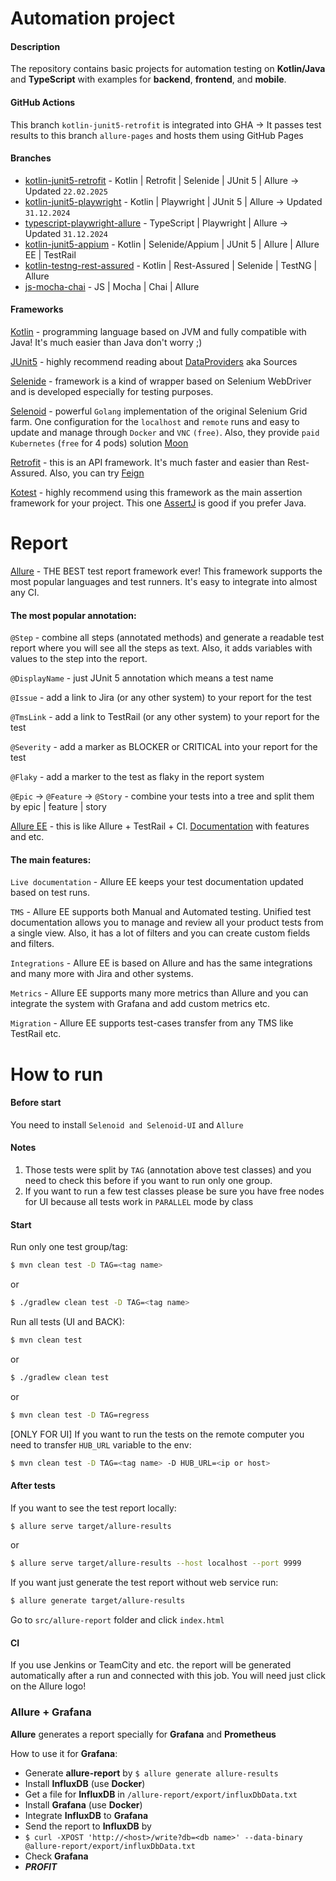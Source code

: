 # Automation project

#### Description

The repository contains basic projects for automation testing on **Kotlin/Java** and **TypeScript** with examples for **backend**, **frontend**, and **mobile**.

#### GitHub Actions

This branch `kotlin-junit5-retrofit` is integrated into GHA -> It passes test results to this branch `allure-pages` and hosts them using GitHub Pages 

#### Branches

  - [kotlin-junit5-retrofit](https://github.com/romsper/qa-automation-bases/tree/kotlin-junit5-retrofit) - Kotlin | Retrofit | Selenide | JUnit 5 | Allure -> Updated `22.02.2025`
  - [kotlin-junit5-playwright](https://github.com/romsper/qa-automation-base/tree/kotlin-junit5-playwright) - Kotlin | Playwright | JUnit 5 | Allure -> Updated `31.12.2024`
  - [typescript-playwright-allure](https://github.com/romsper/qa-automation-bases/tree/typescript-playwright-allure) - TypeScript | Playwright | Allure -> Updated `31.12.2024`
  - [kotlin-junit5-appium](https://github.com/romsper/qa-automation-bases/tree/kotlin-junit5-appium) - Kotlin | Selenide/Appium | JUnit 5 | Allure | Allure EE | TestRail
  - [kotlin-testng-rest-assured](https://github.com/romsper/qa-automation-bases/tree/kotlin-testng-rest-assured) - Kotlin | Rest-Assured | Selenide | TestNG | Allure
  - [js-mocha-chai](https://github.com/romsper/qa-automation-bases/tree/js-mocha-chai) - JS | Mocha | Chai | Allure
  
#### Frameworks 

[Kotlin](https://kotlinlang.org/docs/reference/) - programming language based on JVM and fully compatible with Java! It's much easier than Java don't worry ;) 

[JUnit5](https://junit.org/junit5/docs/current/user-guide/) - highly recommend reading about [DataProviders](https://junit.org/junit5/docs/current/user-guide/#writing-tests-parameterized-tests-sources) aka Sources

[Selenide](https://selenide.org/) - framework is a kind of wrapper based on Selenium WebDriver and is developed especially for testing purposes.

[Selenoid](https://aerokube.com/selenoid/latest/) - powerful `Golang` implementation of the original Selenium Grid farm. One configuration for the `localhost` and `remote` runs and easy to update and manage through `Docker` and `VNC` `(free)`. Also, they provide `paid` `Kubernetes` (`free` for 4 pods) solution [Moon](https://aerokube.com/)

[Retrofit](https://square.github.io/retrofit/) - this is an API framework. It's much faster and easier than Rest-Assured. Also, you can try [Feign](https://github.com/OpenFeign/feign)

[Kotest](https://github.com/kotest/kotest) - highly recommend using this framework as the main assertion framework for your project. This one [AssertJ](https://assertj.github.io/doc/) is good if you prefer Java.


# Report

[Allure](https://docs.qameta.io/allure/) - THE BEST test report framework ever! This framework supports the most popular languages and test runners. It's easy to integrate into almost any CI.

#### The most popular annotation: 

`@Step` - combine all steps (annotated methods) and generate a readable test report where you will see all the steps as text. Also, it adds variables with values to the step into the report.

`@DisplayName` - just JUnit 5 annotation which means a test name

`@Issue` - add a link to Jira (or any other system) to your report for the test

`@TmsLink` - add a link to TestRail (or any other system) to your report for the test

`@Severity` - add a marker as BLOCKER or CRITICAL into your report for the test

`@Flaky` - add a marker to the test as flaky in the report system

`@Epic` -> `@Feature` -> `@Story` - combine your tests into a tree and split them by epic | feature | story


[Allure EE](https://qameta.io/) - this is like Allure + TestRail + CI. [Documentation](https://docs.qameta.io/allure-ee/) with features and etc.

#### The main features: 

`Live documentation` - Allure EE keeps your test documentation updated based on test runs.

`TMS` - Allure EE supports both Manual and Automated testing. Unified test documentation allows you to manage and review all your product tests from a single view. Also, it has a lot of filters and you can create custom fields and filters.

`Integrations` - Allure EE is based on Allure and has the same integrations and many more with Jira and other systems.

`Metrics` - Allure EE supports many more metrics than Allure and you can integrate the system with Grafana and add custom metrics etc.

`Migration` - Allure EE supports test-cases transfer from any TMS like TestRail etc.

# How to run

#### Before start

You need to install `Selenoid and Selenoid-UI` and `Allure`

#### Notes

1. Those tests were split by `TAG` (annotation above test classes) and you need to check this before if you want to run only one group. 
2. If you want to run a few test classes please be sure you have free nodes for UI because all tests work in `PARALLEL` mode by class

#### Start

Run only one test group/tag: 

```bash
$ mvn clean test -D TAG=<tag name>
```
or
```bash
$ ./gradlew clean test -D TAG=<tag name>
```

Run all tests (UI and BACK):

```bash
$ mvn clean test
```
or
```bash
$ ./gradlew clean test
```
or
```bash
$ mvn clean test -D TAG=regress
```
[ONLY FOR UI] If you want to run the tests on the remote computer you need to transfer `HUB_URL` variable to the env:
```bash
$ mvn clean test -D TAG=<tag name> -D HUB_URL=<ip or host>
```

#### After tests

If you want to see the test report locally: 
```bash
$ allure serve target/allure-results
```
or
```bash
$ allure serve target/allure-results --host localhost --port 9999
```

If you want just generate the test report without web service run:
```bash
$ allure generate target/allure-results
```
Go to `src/allure-report` folder and click `index.html`

#### CI

If you use Jenkins or TeamCity and etc. the report will be generated automatically after a run and connected with this job. You will need just click on the Allure logo! 
  
### Allure + Grafana

**Allure** generates a report specially for **Grafana** and **Prometheus**

How to use it for **Grafana**:
  - Generate **allure-report** by `$ allure generate allure-results`
  - Install **InfluxDB** (use **Docker**)
  - Get a file for **InfluxDB** in `/allure-report/export/influxDbData.txt`
  - Install **Grafana** (use **Docker**)
  - Integrate **InfluxDB** to **Grafana**
  - Send the report to **InfluxDB** by 
  - `$ curl -XPOST 'http://<host>/write?db=<db name>' --data-binary @allure-report/export/influxDbData.txt`
  - Check **Grafana** 
  - ***PROFIT***
